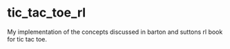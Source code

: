 # tic_tac_toe_rl
My implementation of the concepts discussed in barton and suttons rl book for tic tac toe.
